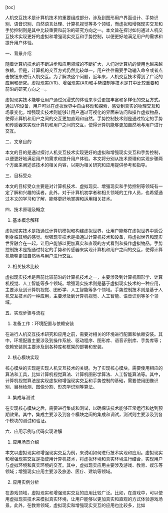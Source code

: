 
[toc]                    
                
                
人机交互技术是计算机技术的重要组成部分，涉及到图形用户界面设计、手势识别、语音识别、自然语言处理、计算机视觉等多个领域，而虚拟和增强现实交互和手势控制则是其中比较重要和前沿的研究方向之一。本文旨在探讨如何通过人机交互技术实现更好的虚拟和增强现实交互和手势控制，以便更好地满足用户的需求和提升用户体验。

一、背景介绍

随着计算机技术的不断进步和应用领域的不断扩大，人们对计算机的使用也越来越依赖。但是，计算机的交互方式仍然比较单一，用户往往需要手动输入命令或者点击按钮来进行人机交互。为了解决这个问题，近年来，人机交互技术得到了广泛的应用和研究。虚拟现实(VR)、增强现实(AR)和手势控制等技术是其中比较重要和前沿的研究方向之一。

虚拟现实技术能够让用户通过沉浸式的体验来享受更加丰富和多样化的交互方式。通过VR设备，用户可以在虚拟世界中自由移动和探索，感受到真实的物理交互和场景变化。增强现实技术则能够让用户通过可视化的界面来访问和操作虚拟物品，使得计算机和用户之间的交互更加直观和自然。手势控制技术则是通过特定的手势和传感器来实现计算机和用户之间的交互，使得计算机能够更加自然地与用户进行交互。

二、文章目的

本文的目的是通过探讨人机交互技术实现更好的虚拟和增强现实交互和手势控制，以便更好地满足用户的需求和提升用户体验。本文将分别从技术原理和实现步骤两个方面来阐述该技术的相关内容，以期为相关研究和应用提供参考和指导。

三、目标受众

本文的目标受众主要是对计算机技术、虚拟现实、增强现实和手势控制等领域有一定了解和兴趣的读者。此外，对于计算机初学者和相关领域的工作人员，也希望通过本文的学习和了解，能够更好地掌握和运用相关技术。

四、技术原理及概念

1. 基本概念解释

虚拟现实技术是指通过计算机模拟和构建虚拟世界，让用户能够在虚拟世界中感受到身临其境的感觉。增强现实技术是指通过计算机技术和设备，将虚拟世界和现实世界融合在一起，让用户能够以更加真实和直观的方式看到和操作虚拟物品。手势控制技术是指通过特定的手势和传感器来实现计算机和用户之间的交互，使得计算机能够更加自然地与用户进行交互。

2. 相关技术比较

虚拟现实技术是目前比较前沿的计算机技术之一，主要涉及到计算机图形学、计算机视觉、人工智能等多个领域。增强现实技术则是基于虚拟现实技术的一种应用，主要涉及到计算机视觉、图形学、人工智能等多个领域。手势控制技术则是基于人机交互技术的一种应用，主要涉及到计算机视觉、人工智能、语音识别等多个领域。

五、实现步骤与流程

1. 准备工作：环境配置与依赖安装

在进行人机交互技术研究和应用之前，需要对相关的环境进行配置和依赖安装。其中，环境配置主要涉及到操作系统、驱动程序、图形库、语音识别库、手势库等；依赖安装则主要涉及到各种库和框架的部署和安装。

2. 核心模块实现

核心模块的实现是实现人机交互技术的关键。为了实现核心模块，需要使用相应的算法和工具，比如计算机视觉算法、计算机图形学算法、人工智能算法等。其中，计算机视觉算法是实现虚拟和增强现实交互和手势控制的基础，需要使用图像识别、目标检测、图像分割、形态学识别等算法。

3. 集成与测试

在实现核心模块之后，需要进行集成和测试，以确保该技术能够正常运行和达到预期效果。其中，集成主要涉及到各个模块之间的集成和调试，测试则主要涉及到各个模块的测试和验证。

六、应用示例与代码实现讲解

1. 应用场景介绍

本文以虚拟现实和增强现实交互为例，来说明如何进行技术实现和应用。虚拟现实和增强现实交互是指使用计算机技术，将虚拟环境和真实环境进行结合，实现用户与虚拟环境和真实环境的交互。其中，虚拟现实应用主要涉及游戏、教育、娱乐等领域；增强现实应用主要涉及旅游、医疗、建筑等领域。

2. 应用实例分析

在游戏领域，虚拟现实和增强现实交互的应用比较广泛。比如，在游戏中，可以使用虚拟现实技术来模拟真实环境，让用户能够以更加真实和直观的方式体验游戏场景。此外，在教育领域，虚拟现实和增强现实交互的应用也比较多，比如

